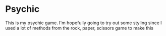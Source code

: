 # Psychic
This is my psychic game. I'm hopefully going to try out some styling since I used a lot of methods from the rock, paper, scissors game to make this
